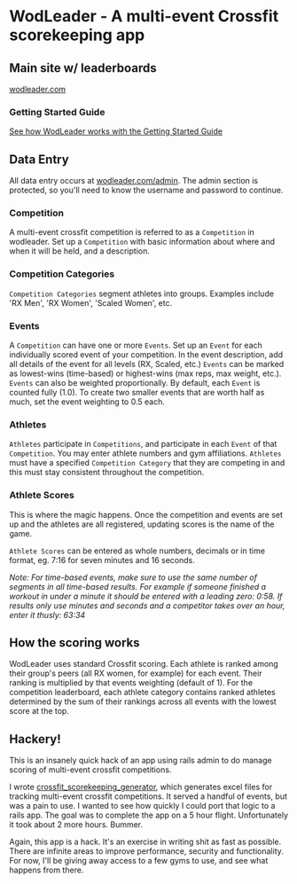 # WodLeader - A multi-event Crossfit scorekeeping app

## Main site w/ leaderboards

[wodleader.com](http://wodleader.com/)

### Getting Started Guide

[See how WodLeader works with the Getting Started Guide](https://github.com/briandoll/wodleader/wiki)

## Data Entry

All data entry occurs at [wodleader.com/admin](http://wodleader.com/admin/).  The admin section is protected, so you'll need to know the username and password to continue.

### Competition

A multi-event crossfit competition is referred to as a `Competition` in wodleader.  Set up a `Competition` with basic information about where and when it will be held, and a description.

### Competition Categories

`Competition Categories` segment athletes into groups.  Examples include 'RX Men', 'RX Women', 'Scaled Women', etc.

### Events

A `Competition` can have one or more `Events`.  Set up an `Event` for each individually scored event of your competition.  In the event description, add all details of the event for all levels (RX, Scaled, etc.)  `Events` can be marked as lowest-wins (time-based) or highest-wins (max reps, max weight, etc.).  `Events` can also be weighted proportionally.  By default, each `Event` is counted fully (1.0).  To create two smaller events that are worth half as much, set the event weighting to 0.5 each.

### Athletes

`Athletes` participate in `Competitions`, and participate in each `Event` of that `Competition`.  You may enter athlete numbers and gym affiliations.  `Athletes` must have a specified `Competition Category` that they are competing in and this must stay consistent throughout the competition.

### Athlete Scores

This is where the magic happens.  Once the competition and events are set up and the athletes are all registered, updating scores is the name of the game.

`Athlete Scores` can be entered as whole numbers, decimals or in time format, eg. 7:16 for seven minutes and 16 seconds.

*Note: For time-based events, make sure to use the same number of segments in all time-based results.  For example if someone finished a workout in under a minute it should be entered with a leading zero: 0:58.  If results only use minutes and seconds and a competitor takes over an hour, enter it thusly: 63:34*

## How the scoring works

WodLeader uses standard Crossfit scoring.  Each athlete is ranked among their group's peers (all RX women, for example) for each event.  Their ranking is multiplied by that events weighting (default of 1).  For the competition leaderboard, each athlete category contains ranked athletes determined by the sum of their rankings across all events with the lowest score at the top.

## Hackery!

This is an insanely quick hack of an app using rails admin to do manage scoring of multi-event crossfit competitions.

I wrote [crossfit\_scorekeeping\_generator](https://github.com/briandoll/crossfit_scorekeeping_generator), which generates excel files for tracking multi-event crossfit competitions.  It served a handful of events, but was a pain to use.  I wanted to see how quickly I could port that logic to a rails app.  The goal was to complete the app on a 5 hour flight.  Unfortunately it took about 2 more hours.  Bummer.

Again, this app is a hack.  It's an exercise in writing shit as fast as possible.  There are infinite areas to improve performance, security and functionality.  For now, I'll be giving away access to a few gyms to use, and see what happens from there.